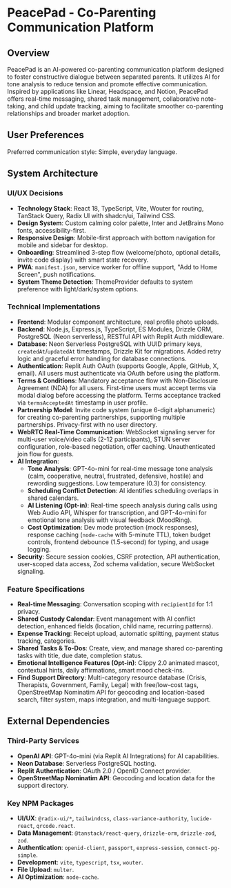 # PeacePad - Co-Parenting Communication Platform

## Overview
PeacePad is an AI-powered co-parenting communication platform designed to foster constructive dialogue between separated parents. It utilizes AI for tone analysis to reduce tension and promote effective communication. Inspired by applications like Linear, Headspace, and Notion, PeacePad offers real-time messaging, shared task management, collaborative note-taking, and child update tracking, aiming to facilitate smoother co-parenting relationships and broader market adoption.

## User Preferences
Preferred communication style: Simple, everyday language.

## System Architecture

### UI/UX Decisions
- **Technology Stack**: React 18, TypeScript, Vite, Wouter for routing, TanStack Query, Radix UI with shadcn/ui, Tailwind CSS.
- **Design System**: Custom calming color palette, Inter and JetBrains Mono fonts, accessibility-first.
- **Responsive Design**: Mobile-first approach with bottom navigation for mobile and sidebar for desktop.
- **Onboarding**: Streamlined 3-step flow (welcome/photo, optional details, invite code display) with smart state recovery.
- **PWA**: `manifest.json`, service worker for offline support, "Add to Home Screen", push notifications.
- **System Theme Detection**: ThemeProvider defaults to system preference with light/dark/system options.

### Technical Implementations
- **Frontend**: Modular component architecture, real profile photo uploads.
- **Backend**: Node.js, Express.js, TypeScript, ES Modules, Drizzle ORM, PostgreSQL (Neon serverless), RESTful API with Replit Auth middleware.
- **Database**: Neon Serverless PostgreSQL with UUID primary keys, `createdAt`/`updatedAt` timestamps, Drizzle Kit for migrations. Added retry logic and graceful error handling for database connections.
- **Authentication**: Replit Auth OAuth (supports Google, Apple, GitHub, X, email). All users must authenticate via OAuth before using the platform.
- **Terms & Conditions**: Mandatory acceptance flow with Non-Disclosure Agreement (NDA) for all users. First-time users must accept terms via modal dialog before accessing the platform. Terms acceptance tracked via `termsAcceptedAt` timestamp in user profile.
- **Partnership Model**: Invite code system (unique 6-digit alphanumeric) for creating co-parenting partnerships, supporting multiple partnerships. Privacy-first with no user directory.
- **WebRTC Real-Time Communication**: WebSocket signaling server for multi-user voice/video calls (2-12 participants), STUN server configuration, role-based negotiation, offer caching. Unauthenticated join flow for guests.
- **AI Integration**:
    - **Tone Analysis**: GPT-4o-mini for real-time message tone analysis (calm, cooperative, neutral, frustrated, defensive, hostile) and rewording suggestions. Low temperature (0.3) for consistency.
    - **Scheduling Conflict Detection**: AI identifies scheduling overlaps in shared calendars.
    - **AI Listening (Opt-in)**: Real-time speech analysis during calls using Web Audio API, Whisper for transcription, and GPT-4o-mini for emotional tone analysis with visual feedback (MoodRing).
    - **Cost Optimization**: Dev mode protection (mock responses), response caching (`node-cache` with 5-minute TTL), token budget controls, frontend debounce (1.5-second) for typing, and usage logging.
- **Security**: Secure session cookies, CSRF protection, API authentication, user-scoped data access, Zod schema validation, secure WebSocket signaling.

### Feature Specifications
- **Real-time Messaging**: Conversation scoping with `recipientId` for 1:1 privacy.
- **Shared Custody Calendar**: Event management with AI conflict detection, enhanced fields (location, child name, recurring patterns).
- **Expense Tracking**: Receipt upload, automatic splitting, payment status tracking, categories.
- **Shared Tasks & To-Dos**: Create, view, and manage shared co-parenting tasks with title, due date, completion status.
- **Emotional Intelligence Features (Opt-in)**: Clippy 2.0 animated mascot, contextual hints, daily affirmations, smart mood check-ins.
- **Find Support Directory**: Multi-category resource database (Crisis, Therapists, Government, Family, Legal) with free/low-cost tags, OpenStreetMap Nominatim API for geocoding and location-based search, filter system, maps integration, and multi-language support.

## External Dependencies

### Third-Party Services
- **OpenAI API**: GPT-4o-mini (via Replit AI Integrations) for AI capabilities.
- **Neon Database**: Serverless PostgreSQL hosting.
- **Replit Authentication**: OAuth 2.0 / OpenID Connect provider.
- **OpenStreetMap Nominatim API**: Geocoding and location data for the support directory.

### Key NPM Packages
- **UI/UX**: `@radix-ui/*`, `tailwindcss`, `class-variance-authority`, `lucide-react`, `qrcode.react`.
- **Data Management**: `@tanstack/react-query`, `drizzle-orm`, `drizzle-zod`, `zod`.
- **Authentication**: `openid-client`, `passport`, `express-session`, `connect-pg-simple`.
- **Development**: `vite`, `typescript`, `tsx`, `wouter`.
- **File Upload**: `multer`.
- **AI Optimization**: `node-cache`.